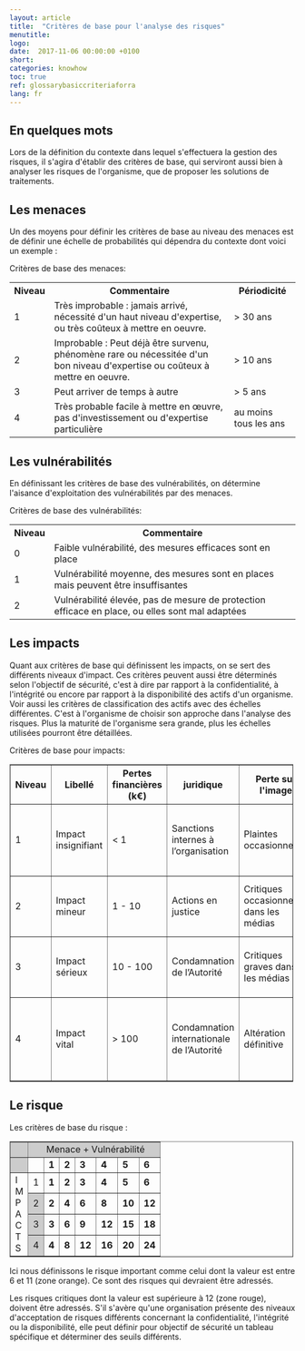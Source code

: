 ```yaml
---
layout: article
title:  "Critères de base pour l'analyse des risques"
menutitle:
logo:
date:  2017-11-06 00:00:00 +0100
short:
categories: knowhow
toc: true
ref: glossarybasiccriteriaforra
lang: fr
---
```


## En quelques mots
Lors de la définition du contexte dans lequel s'effectuera la gestion des risques, il s'agira d'établir des critères de base, qui serviront aussi bien à analyser les risques de l'organisme, que de proposer les solutions de traitements.

## Les menaces
Un des moyens pour définir les critères de base au niveau des menaces est de définir une échelle de probabilités qui dépendra du contexte dont voici un exemple :

Critères de base des menaces:

<table class="table">
  <tr>
    <th class="t-cell">Niveau</th>
    <th class="t-cell">Commentaire</th>
    <th class="t-cell">Périodicité</th>
  </tr>
  <tr>
    <td class="t-cell">1</td>
    <td class="t-cell">Très improbable : jamais arrivé, nécessité d'un haut niveau d'expertise, ou très coûteux à mettre en oeuvre.</td>
    <td class="t-cell">> 30 ans</td>
  </tr>
  <tr>
    <td class="t-cell">2</td>
    <td class="t-cell">Improbable : Peut déjà être survenu, phénomène rare ou nécessitée d'un bon niveau d'expertise ou coûteux à mettre en oeuvre.</td>
    <td class="t-cell">> 10 ans</td>
  </tr>
  <tr>
    <td class="t-cell">3</td>
    <td class="t-cell">Peut arriver de temps à autre</td>
    <td class="t-cell">> 5 ans</td>
  </tr>
  <tr>
    <td class="t-cell">4</td>
    <td class="t-cell">Très probable facile à mettre en œuvre, pas d'investissement ou d'expertise particulière</td>
    <td class="t-cell">au moins tous les ans</td>
  </tr>
</table>




## Les vulnérabilités

En définissant les critères de base des vulnérabilités, on détermine l'aisance d'exploitation des vulnérabilités par des menaces.

Critères de base des vulnérabilités:

<table class="table">
  <tr>
    <th class="t-cell">Niveau</th>
    <th class="t-cell">Commentaire</th>
  </tr>
  <tr>
    <td class="t-cell">0</td>
    <td class="t-cell">Faible vulnérabilité, des mesures efficaces sont en place</td>
  </tr>
  <tr>
    <td class="t-cell">1</td>
    <td class="t-cell">Vulnérabilité moyenne, des mesures sont en places mais peuvent être insuffisantes</td>
  </tr>
  <tr>
    <td class="t-cell">2</td>
    <td class="t-cell">Vulnérabilité élevée, pas de mesure de protection efficace en place, ou elles sont mal adaptées</td>
  </tr>
</table>



## Les impacts

Quant aux critères de base qui définissent les impacts, on se sert des différents niveaux d'impact. Ces critères peuvent aussi être déterminés selon l'objectif de sécurité, c'est à dire par rapport à la confidentialité, à l'intégrité ou encore par rapport à la disponibilité des actifs d'un organisme. Voir aussi les critères de classification des actifs avec des échelles différentes. C'est à l'organisme de choisir son approche dans l'analyse des risques. Plus la maturité de l'organisme sera grande, plus les échelles utilisées pourront être détaillées.

Critères de base pour impacts:

<table align="center" border="1" cellpadding="1" cellspacing="1" style="width: 500px;">
	<tr><th class="color-table-grey">
				Niveau</th>
			<th class="color-table-grey">
				Libellé</th>
			<th class="color-table-grey">
				Pertes financières (k€)</th>
			<th class="color-table-grey">
				juridique</th>
			<th class="color-table-grey">
				Perte sur l'image</th>
			<th class="color-table-grey">
				social, vie privée</th>
			<th class="color-table-grey">
				Commentaire</th>
		</tr><tr><td>
				1</td>
			<td>
				Impact insignifiant</td>
			<td>
				&lt; 1</td>
			<td>
				Sanctions internes à l’organisation</td>
			<td>
				Plaintes occasionnelles</td>
			<td>
				Divulgation de données personnelles peu sensibles</td>
			<td>
				Engage quelques frais dérisoires, ou ne sera pas remarqué extérieurement</td>
		</tr><tr><td>
				2</td>
			<td>
				Impact mineur</td>
			<td>
				1 - 10</td>
			<td>
				Actions en justice</td>
			<td>
				Critiques occasionnelles dans les médias</td>
			<td>
				Atteinte passagère à la réputation</td>
			<td>
				Engage des frais notoires, visible d'un point de vue externe</td>
		</tr><tr><td>
				3</td>
			<td>
				Impact sérieux</td>
			<td>
				10 - 100</td>
			<td>
				Condamnation de l’Autorité</td>
			<td>
				Critiques graves dans les médias</td>
			<td>
				Atteinte sérieuse à l’intégrité ou à la réputation</td>
			<td>
				Des frais conséquents sont à engager pour relever la situation</td>
		</tr><tr><td>
				4</td>
			<td>
				Impact vital</td>
			<td>
				&gt; 100</td>
			<td>
				Condamnation internationale de l’Autorité</td>
			<td>
				Altération définitive</td>
			<td>
				Perte de vie humaine / Atteinte grave à la réputation</td>
			<td>
				Perturbation majeure pour le citoyen, mais il n'y a pas péril à la survie de l'organisme</td>
		</tr></table>

## Le risque

Les critères de base du risque :

<table style="width:500px;" align="center" border="1" cellpadding="1" cellspacing="1">
	<tr>
		<td style="background-color:rgb(204,204,204);">
			&nbsp;
		</td>
			<td colspan="7" style="text-align:center;background-color:rgb(204,204,204);">
				&nbsp;Menace + Vulnérabilité</td>
		</tr><tr><td style="background-color:rgb(204,204,204);">
				&nbsp;</td>
			<td class="color-table-grey">
				&nbsp;</td>
			<td class="color-table-grey">
				<strong>1</strong></td>
			<td class="color-table-grey">
				<strong>2</strong></td>
			<td class="color-table-grey">
				<strong>3</strong></td>
			<td class="color-table-grey">
				<strong>4</strong></td>
			<td class="color-table-grey">
				<strong>5</strong></td>
			<td class="color-table-grey">
				<strong>6</strong></td>
		</tr><tr><td rowspan="4" class="color-table-grey">
				I<br>
				M<br>
				P<br>
				A<br>
				C<br>
				T<br>
				S</td>
			<td class="color-table-grey">
				1</td>
			<td class="color-table-green">
				<strong>1</strong></td>
			<td class="color-table-green">
				<strong>2</strong></td>
			<td class="color-table-green">
				<strong>3</strong></td>
			<td class="color-table-green">
				<strong>4</strong></td>
			<td class="color-table-green">
				<strong>5</strong></td>
			<td class="color-table-orange">
				<strong>6</strong></td>
		</tr><tr><td style="text-align:center;background-color:rgb(204,204,204);">
				2</td>
			<td class="color-table-green">
				<strong>2</strong></td>
			<td class="color-table-green">
				<strong>4</strong></td>
			<td class="color-table-orange">
				<strong>6</strong></td>
			<td class="color-table-orange">
				<strong>8</strong></td>
			<td class="color-table-orange">
				<strong>10</strong></td>
			<td class="color-table-red">
				<strong>12</strong></td>
		</tr><tr><td style="text-align:center;background-color:rgb(204,204,204);">
				3</td>
			<td class="color-table-green">
				<strong>3</strong></td>
			<td class="color-table-orange">
				<strong>6</strong></td>
			<td class="color-table-orange">
				<strong>9</strong></td>
			<td class="color-table-red">
				<strong>12</strong></td>
			<td class="color-table-red">
				<strong>15</strong></td>
			<td class="color-table-red">
				<strong>18</strong></td>
		</tr><tr><td style="text-align:center;background-color:rgb(204,204,204);">
				4</td>
			<td class="color-table-green">
				<strong>4</strong></td>
			<td class="color-table-orange">
				<strong>8</strong></td>
			<td class="color-table-red">
				<strong>12</strong></td>
			<td class="color-table-red">
				<strong>16</strong></td>
			<td class="color-table-red">
				<strong>20</strong></td>
			<td class="color-table-red">
				<strong>24</strong></td>
		</tr>
</table>


Ici nous définissons le risque important comme celui dont la valeur est entre 6 et 11 (zone orange). Ce sont des risques qui devraient être adressés.

Les risques critiques dont la valeur est supérieure à 12 (zone rouge), doivent être adressés.
S'il s'avère qu'une organisation présente des niveaux d'acceptation de risques différents concernant la confidentialité, l'intégrité ou la disponibilité, elle peut définir pour objectif de sécurité un tableau spécifique et déterminer des seuils différents.
